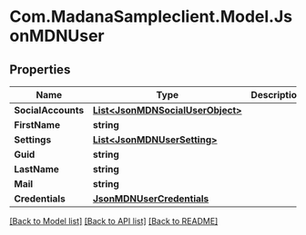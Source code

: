 
# Com.MadanaSampleclient.Model.JsonMDNUser

## Properties

Name | Type | Description | Notes
------------ | ------------- | ------------- | -------------
**SocialAccounts** | [**List&lt;JsonMDNSocialUserObject&gt;**](JsonMDNSocialUserObject.md) |  | [optional] 
**FirstName** | **string** |  | [optional] 
**Settings** | [**List&lt;JsonMDNUserSetting&gt;**](JsonMDNUserSetting.md) |  | [optional] 
**Guid** | **string** |  | [optional] 
**LastName** | **string** |  | [optional] 
**Mail** | **string** |  | [optional] 
**Credentials** | [**JsonMDNUserCredentials**](JsonMDNUserCredentials.md) |  | [optional] 

[[Back to Model list]](../README.md#documentation-for-models)
[[Back to API list]](../README.md#documentation-for-api-endpoints)
[[Back to README]](../README.md)

